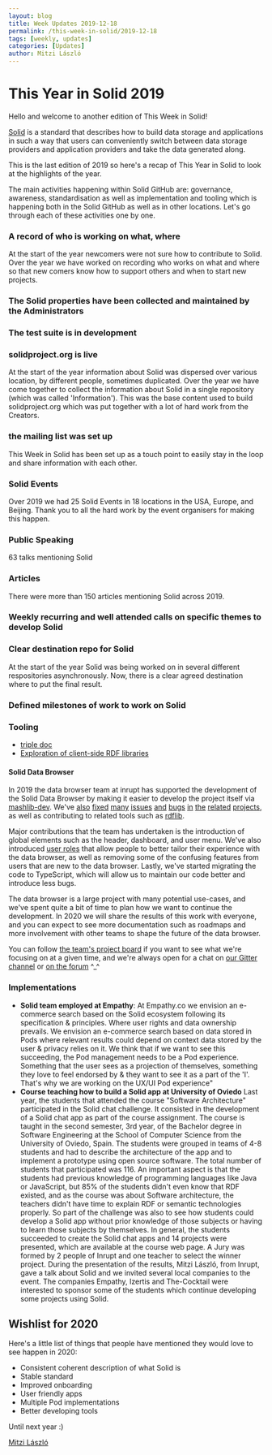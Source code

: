 ```yaml
---
layout: blog
title: Week Updates 2019-12-18
permalink: /this-week-in-solid/2019-12-18
tags: [weekly, updates]
categories: [Updates]
author: Mitzi László
---
```


# This Year in Solid 2019

Hello and welcome to another edition of This Week in Solid!

[Solid](https://solidproject.org) is a standard that describes how to build data storage and applications in such a way that users can conveniently switch between data storage providers and application providers and take the data generated along.

This is the last edition of 2019 so here's a recap of This Year in Solid to look at the highlights of the year. 

The main activities happening within Solid GitHub are: governance, awareness, standardisation as well as implementation and tooling which is happening both in the Solid GitHub as well as in other locations. Let's go through each of these activities one by one. 

### A record of who is working on what, where 
At the start of the year newcomers were not sure how to contribute to Solid. Over the year we have worked on recording who works on what and where so that new comers know how to support others and when to start new projects. 

### The Solid properties have been collected and maintained by the Administrators 

### The test suite is in development 

### solidproject.org is live 
At the start of the year information about Solid was dispersed over various location, by different people, sometimes duplicated. Over the year we have come together to collect the information about Solid in a single repository (which was called 'Information'). This was the base content used to build solidproject.org which was put together with a lot of hard work from the Creators. 

### the mailing list was set up 
This Week in Solid has been set up as a touch point to easily stay in the loop and share information with each other. 

### Solid Events 
Over 2019 we had 25 Solid Events in 18 locations in the USA, Europe, and Beijing. Thank you to all the hard work by the event organisers for making this happen. 

### Public Speaking 
63 talks mentioning Solid 

### Articles 
There were more than 150 articles mentioning Solid across 2019. 

### Weekly recurring and well attended calls on specific themes to develop Solid 

### Clear destination repo for Solid 
At the start of the year Solid was being worked on in several different respositories asynchronously. Now, there is a clear agreed destination where to put the final result. 

### Defined milestones of work to work on Solid 

### Tooling 
* [triple doc](https://vincenttunru.gitlab.io/tripledoc/)
* [Exploration of client-side RDF libraries](https://github.com/inrupt/solid-lib-comparison)

#### Solid Data Browser

In 2019 the data browser team at inrupt has supported the development of the Solid Data Browser by making it easier to 
develop the project itself via [mashlib-dev](https://github.com/inrupt/mashlib-dev). We've 
[also](https://github.com/solid/mashlib/pulls?utf8=%E2%9C%93&q=is%3Apr+is%3Aclosed) 
[fixed](https://github.com/solid/solid-panes/pulls?page=2&q=is%3Apr+is%3Aclosed&utf8=%E2%9C%93) 
[many](https://github.com/solid/solid-ui/pulls?page=2&q=is%3Apr+is%3Aclosed&utf8=%E2%9C%93) 
[issues](https://github.com/solid/chat-pane/pulls?page=2&q=is%3Apr+is%3Aclosed&utf8=%E2%9C%93) 
[and](https://github.com/solid/contacts-pane/pulls?page=2&q=is%3Apr+is%3Aclosed&utf8=%E2%9C%93) 
[bugs](https://github.com/solid/folder-pane/pulls?page=2&q=is%3Apr+is%3Aclosed&utf8=%E2%9C%93) 
[in](https://github.com/solid/issue-pane/pulls?page=2&q=is%3Apr+is%3Aclosed&utf8=%E2%9C%93) 
[the](https://github.com/solid/meeting-pane/pulls?page=2&q=is%3Apr+is%3Aclosed&utf8=%E2%9C%93) 
[related](https://github.com/solid/source-pane/pulls?page=2&q=is%3Apr+is%3Aclosed&utf8=%E2%9C%93) 
[projects](https://github.com/solid/pane-registry/pulls?page=2&q=is%3Apr+is%3Aclosed&utf8=%E2%9C%93), as well as 
contributing to related tools such as [rdflib](https://github.com/linkeddata/rdflib.js).

Major contributions that the team has undertaken is the introduction of global elements such as the header, dashboard, 
and user menu. We've also introduced [user roles](https://github.com/solid/userguide/blob/master/appendix/userroles.md) 
that allow people to better tailor their experience with the data browser, as well as removing some of the confusing 
features from users that are new to the data browser. Lastly, we've started migrating the code to TypeScript, which 
will allow us to maintain our code better and introduce less bugs.

The data browser is a large project with many potential use-cases, and we've spent quite a bit of time to plan how we 
want to continue the development. In 2020 we will share the results of this work with everyone, and you can expect to 
see more documentation such as roadmaps and more involvement with other teams to shape the future of the data browser.

You can follow [the team's project board](https://github.com/orgs/solid/projects/4) if you want to see what we're 
focusing on at a given time, and we're always open for a chat on 
[our Gitter channel](https://gitter.im/solid/data-browser) or 
[on the forum](https://forum.solidproject.org/c/build-a-solid-app/solid-data-browser) ^_^

### Implementations 

* **Solid team employed at Empathy**: At Empathy.co we envision an e-commerce search based on the Solid ecosystem following its specification & principles. Where user rights and data ownership prevails. We envision an e-commerce search based on data stored in Pods where relevant results could depend on context data stored by the user & privacy relies on it. We think that if we want to see this succeeding, the Pod management needs to be a Pod experience. Something that the user sees as a projection of themselves, something they love to feel endorsed by & they want to see it as a part of the 'I'. That's why we are working on the UX/UI Pod experience"
* **Course teaching how to build a Solid app at University of Oviedo** Last year, the students that attended the course "Software Architecture" participated in the Solid chat challenge. It consisted in the development of a Solid chat app as part of the course assignment. The course is taught in the second semester, 3rd year, of the Bachelor degree in Software Engineering at the School of Computer Science from the University of Oviedo, Spain. The students were grouped in teams of 4-8 students and had to describe the architecture of the app and to implement a prototype using open source software. The total number of students that participated was 116. An important aspect is that the students had previous knowledge of programming languages like Java or JavaScript, but 85% of the students didn't even know that RDF existed, and as the course was about Software architecture, the teachers didn't have time to explain RDF or semantic technologies properly. So part of the challenge was also to see how students could develop a Solid app without prior knowledge of those subjects or having to learn those subjects by themselves. In general, the students succeeded to create the Solid chat apps and 14 projects were presented, which are available at the course web page. A Jury was formed by 2 people of Inrupt and one teacher to select the winner project. During the presentation of the results, Mitzi László, from Inrupt, gave a talk about Solid and we invited several local companies to the event. The companies Empathy, Izertis and The-Cocktail were interested to sponsor some of the students which continue developing some projects using Solid.  

## Wishlist for 2020 
Here's a little list of things that people have mentioned they would love to see happen in 2020: 
* Consistent coherent description of what Solid is 
* Stable standard
* Improved onboarding 
* User friendly apps 
* Multiple Pod implementations
* Better developing tools

Until next year :) 

[Mitzi László](https://github.com/Mitzi-Laszlo)
